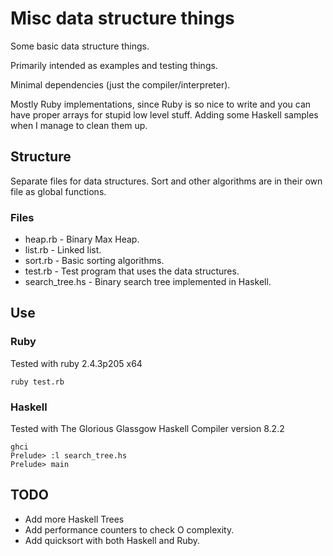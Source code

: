 # Misc data structure things
Some basic data structure things.

Primarily intended as examples and testing things.

Minimal dependencies (just the compiler/interpreter).

Mostly Ruby implementations, since Ruby is so nice to write and you can have proper arrays for stupid low level stuff.
Adding some Haskell samples when I manage to clean them up.

## Structure
Separate files for data structures.
Sort and other algorithms are in their own file as global functions.

### Files
* heap.rb - Binary Max Heap.
* list.rb - Linked list.
* sort.rb - Basic sorting algorithms.
* test.rb - Test program that uses the data structures.
* search_tree.hs - Binary search tree implemented in Haskell.

## Use

### Ruby
Tested with ruby 2.4.3p205 x64
```
ruby test.rb
```

### Haskell
Tested with The Glorious Glassgow Haskell Compiler version 8.2.2

```
ghci
Prelude> :l search_tree.hs
Prelude> main
```

## TODO
* Add more Haskell Trees
* Add performance counters to check O complexity.
* Add quicksort with both Haskell and Ruby.
